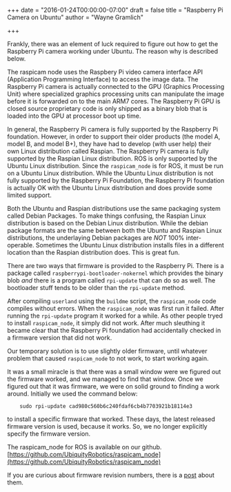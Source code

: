 +++
date = "2016-01-24T00:00:00-07:00"
draft = false
title = "Raspberry Pi Camera on Ubuntu"
author = "Wayne Gramlich"

+++

Frankly, there was an element of luck required to figure out
how to get the Raspberry Pi camera working under Ubuntu.
The reason why is described below.

The raspicam node uses the Raspbery Pi video camera interface
API (Application Programming Interface) to access the image data.
The Raspberry Pi camera is actually connected to the GPU (Graphics
Processing Unit) where specialized graphics processing units
can manipulate the image before it is forwarded on to the
main ARM7 cores.  The Raspberry Pi GPU is closed source
proprietary code is only shipped as a binary blob that is
loaded into the GPU at processor boot up time.

In general, the Raspberry Pi camera is fully supported by
the Raspberry Pi foundation.  However, in order to support
their older products (the model A, model B, and model B+),
they have had to develop (with user help) their own Linux
distribution called Raspian.  The Raspberry Pi camera is
fully supported by the Raspian Linux distribution.
ROS is only supported by the Ubuntu Linux distribution.
Since the `raspicam_node` is for ROS, it must be run on
a Ubuntu Linux distribution.  While the Ubuntu Linux distribution
is not fully supported by the Raspberry Pi Foundation,
the Raspberry Pi foundation is actually OK with the Ubuntu
Linux distribution and does provide some limited support.

Both the Ubuntu and Raspian distributions use the same
packaging system called Debian Packages.  To make things
confusing, the Raspian Linux distribution is based on the
Debian Linux distribution.  While the debian package formats
are the same between both the Ubuntu and Raspian Linux
distributions, the underlaying Debian packages are *NOT*
100% inter-operable.  Sometimes the Ubuntu Linux distribution
installs files in a different location than the Raspian
distribution does.  This is great fun.

There are two ways that firmware is provided to the Raspberry Pi.
There is a package called `raspberrypi-bootloader-nokernel` which
provides the binary blob *and* there is a program called `rpi-update`
that can do so as well.  The bootloader stuff tends to be older
than the `rpi-update` method.

After compiling `userland` using the `buildme` script, the
`raspicam_node` code compiles without errors.  When the
`raspicam_node` was first run it failed.  After running the
`rpi-update` program it worked for a while.  As other people
tryed to install `raspicam_node`, it simply did not work.
After much sleuthing it became clear that the Raspberry Pi
foundation had accidentally checked in a firmware version that
did not work.

Our temporary solution is to use slightly older firmware,
until whatever problem that caused `raspicam_node` to not work,
to start working again.

It was a small miracle is that there was a small window were
we figured out the firmware worked, and we managed to find that
window.  Once we figured out that it was firmware, we were on
solid ground to finding a work around. Initially we used the
command below:

        sudo rpi-update cad980c560b6c240fdaf6cb4b7703921b18114e3

to install a specific firmware that worked.  These days, the
latest released firmware version is used, because it works.
So, we no longer explicitly specify the firmware version.

The raspicam_node for ROS is available on our github. 
[https://github.com/UbiquityRobotics/raspicam_node](https://github.com/UbiquityRobotics/raspicam_node)


If you are curious about firmware revision numbers, there is a
[post](http://raspberrypi.stackexchange.com/questions/29991/how-do-i-find-the-firmware-repository-commit-which-matches-the-firmware-version)
about them.